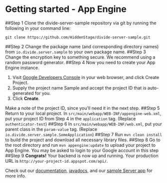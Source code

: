 Getting started - App Engine
===========
##Step 1
Clone the divide-server-sample repository via git by running the following in your command line:

```
git clone https://github.com/HiddenStage/divide-server-sample.git
```
##Step 2
Change the package name (and corresponding directory names) from `io.divide.server.sample` to your own package name. 
##Step 3
Change the encryption key to something secure. We recommend using a random password generator.
##Step 4
Now you need to create your App Engine instance.

1. Visit [Google Developers Console](https://console.developers.google.com/) in your web browser, and click Create Project.
2. Supply the project name Sample and accept the project ID that is auto-generated for you.
3. Click **Create**.

Make a note of the project ID, since you'll need it in the next step.
##Step 5
Return to your local project. In `src/main/webapp/WEB-INF/appengine-web.xml`, put your project ID from Step 4 in the `application` tag. (Replace `authenticator-test`)
##Step 6
In `src/main/webapp/WEB-INF/web.xml`, put your parent class in the `param-value` tag. (Replace `io.divide.server.sample.SomeApplication`)
##Step 7
Run `mvn clean install` to build the project and download all necessary library files.
##Step 8
Go to the root directory and run  `mvn appengine:update` to upload your project to App Engine. You may be asked to login to your Google account in this step
##Step 9
**Congrats!** Your backend is now up and running. Your production URL is `http://your-project-id.appspot.com/api/`.

Check out our [documentation](http://www.divide.io/docs/server), [javadocs](http://hiddenstage.github.io/divide-docs/javadocs/), and our [sample Server app](https://github.com/HiddenStage/divide-server-sample) for more info.
